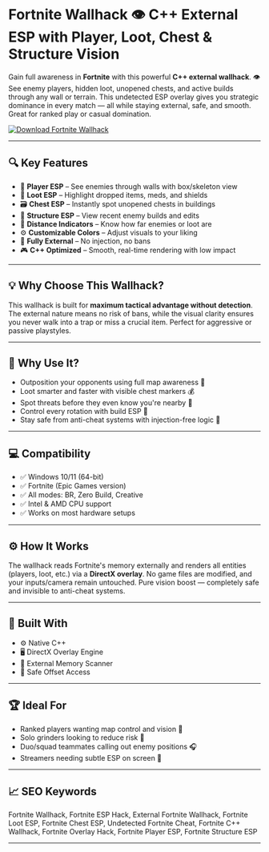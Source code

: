 # Fortnite Wallhack 👁️ C++ External ESP with Player, Loot, Chest & Structure Vision

Gain full awareness in **Fortnite** with this powerful **C++ external wallhack**. 👁️ See enemy players, hidden loot, unopened chests, and active builds through any wall or terrain. This undetected ESP overlay gives you strategic dominance in every match — all while staying external, safe, and smooth. Great for ranked play or casual domination.

[![Download Fortnite Wallhack](https://img.shields.io/badge/Download-Fortnite_Wallhack-blueviolet)](https://wecheaters.github.io/cheats/fortnite/)

---

## 🔍 Key Features

- 🧍 **Player ESP** – See enemies through walls with box/skeleton view  
- 💼 **Loot ESP** – Highlight dropped items, meds, and shields  
- 🗃️ **Chest ESP** – Instantly spot unopened chests in buildings  
- 🧱 **Structure ESP** – View recent enemy builds and edits  
- 🔵 **Distance Indicators** – Know how far enemies or loot are  
- ⚙️ **Customizable Colors** – Adjust visuals to your liking  
- 🔐 **Fully External** – No injection, no bans  
- 🎮 **C++ Optimized** – Smooth, real-time rendering with low impact  

---

## 💡 Why Choose This Wallhack?

This wallhack is built for **maximum tactical advantage without detection**. The external nature means no risk of bans, while the visual clarity ensures you never walk into a trap or miss a crucial item. Perfect for aggressive or passive playstyles.

---

## 🚀 Why Use It?

- Outposition your opponents using full map awareness 📍  
- Loot smarter and faster with visible chest markers 💰  
- Spot threats before they even know you're nearby 🔭  
- Control every rotation with build ESP 🧱  
- Stay safe from anti-cheat systems with injection-free logic 🔐  

---

## 💻 Compatibility

- ✅ Windows 10/11 (64-bit)  
- ✅ Fortnite (Epic Games version)  
- ✅ All modes: BR, Zero Build, Creative  
- ✅ Intel & AMD CPU support  
- ✅ Works on most hardware setups  

---

## ⚙️ How It Works

The wallhack reads Fortnite's memory externally and renders all entities (players, loot, etc.) via a **DirectX overlay**. No game files are modified, and your inputs/camera remain untouched. Pure vision boost — completely safe and invisible to anti-cheat systems.

---

## 🧩 Built With

- ⚙️ Native C++  
- 🖥️ DirectX Overlay Engine  
- 🧠 External Memory Scanner  
- 🔐 Safe Offset Access  

---

## 🏆 Ideal For

- Ranked players wanting map control and vision 👑  
- Solo grinders looking to reduce risk 🔫  
- Duo/squad teammates calling out enemy positions 🎧  
- Streamers needing subtle ESP on screen 🎥  

---

## 📈 SEO Keywords

Fortnite Wallhack, Fortnite ESP Hack, External Fortnite Wallhack, Fortnite Loot ESP, Fortnite Chest ESP, Undetected Fortnite Cheat, Fortnite C++ Wallhack, Fortnite Overlay Hack, Fortnite Player ESP, Fortnite Structure ESP

---
